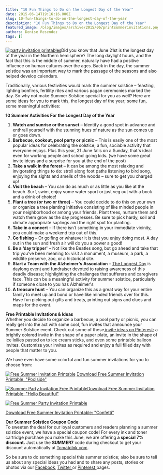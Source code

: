 ```yaml
---
title: "10 Fun Things to Do on the Longest Day of the Year"
date: 2015-06-14T19:16:16.000Z
slug: 10-fun-things-to-do-on-the-longest-day-of-the-year
description: "10 Fun Things to Do on the Longest Day of the Year"
featured_image: /blog/images/archive/2015/06/printsummerinvitations.png
authors: Denise Resendez
tags: []
---
```


[![party invitation printables ](/blog/images/archive/2015/06/printsummerinvitations.png)](/blog/images/archive/2015/06/printsummerinvitations.png)Did you know that June 21st is the longest day of the year in the Northern hemisphere? The long daylight hours, and the fact that this is the middle of summer, naturally have had a positive influence on human cultures over the ages. Back in the day, the summer solstice was an important way to mark the passage of the seasons and also helped develop calendars.

Traditionally, various festivities would mark the summer solstice – feasting, lighting bonfires, fertility rites and various pagan ceremonies marked the day. So why not make Summer Solstice special for you as well? Here are some ideas for you to mark this, the longest day of the year; some fun, some meaningful activities:

**10 Summer Activities For the Longest Day of the Year**

1. **Watch and sunrise or the sunset** – Identify a good spot in advance and enthrall yourself with the stunning hues of nature as the sun comes up or goes down.
2. **Barbecue, cookout, pool party or picnic** – This is easily one of the most popular ideas for celebrating the solstice; a fun, sociable activity that everyone enjoys. Plus this year, 21 June falls on a Sunday, that's ideal even for working people and school going kids. (we have some great invite ideas and a surprise for you at the end of the post)
3. **Take a walk in the forest** – It can be among the most relaxing and invigorating things to do: stroll along foot paths listening to bird song, enjoying the sights and smells of the woods – sure to get you charged up!
4. **Visit the beach** – You can do as much or as little as you like at the beach. Surf, swim, enjoy some water sport or just veg out with a book and a drink of choice!
5. **Plant a tree (or two or three)** – You could decide to do this on your own or organize a tree planting initiative consisting of like minded people in your neighborhood or among your friends. Plant trees, nurture them and watch them grow as the day progresses. Be sure to pick hardy, soil and climate appropriate saplings and the right spot for planting.
6. **Take in a concert** – If there isn't something in your immediate vicinity, you could make a weekend trip out of this.
7. **Go fishing** – Or golfing or whatever it is that you enjoy doing most. A day out in the sun and fresh air will do you a power a good!
8. **Be a ‘day tripper'** – Not like the Beatles song, but go ahead and take that trip you've been meaning to: visit a monument, a museum, a park, a wildlife preserve, zoo, or a historical site.
9. **Start a Team with the Alzheimer's Association** – [The Longest Day](http://act.alz.org/site/TR?fr%5Fid=6650&pg=informational&sid=20684) is daylong event and fundraiser devoted to raising awareness of this deadly disease; highlighting the challenges that sufferers and caregivers face. This can be a meaningful activity for summer solstice, particularly if someone close to you has Alzheimer's
10. **A treasure hunt** – You can organize this as a great way for your entire family to meet up and bond or have like minded friends over for this. Have fun picking out gifts and treats, printing out signs and clues and maps for the event.

**Free Printable Invitations & Ideas**   
Whether you decide to organize a barbecue, a pool party or picnic, you can really get into the act with some cool, fun invites that announce your Summer Solstice event. Check out some of these[ invite ideas on Pinterest:](https://www.pinterest.com/maebatista/bbq-invite-ideas/) a brightly colored invite in the shape of a paper plate, an invite in the shape of ice lollies pasted on to ice cream sticks, and even some printable balloon invites. Customize your invites as required and enjoy a full filled day with people that matter to you.

We have even have some colorful and fun summer invitations for you to choose from:

[![Free Summer Invitation Printable ](/blog/images/archive/2015/06/thumbnail.png)](https://drive.google.com/file/d/0B-GQxgc2k49OZUF1dlpWSm9xZGM/view?usp=sharing) [Download Free Summer Invitation Printable: "Poolside"](https://drive.google.com/file/d/0B-GQxgc2k49OZUF1dlpWSm9xZGM/view?usp=sharing)

[![Summer Party Invitation Free Printable ](/blog/images/archive/2015/06/thumbnail-1.png)Download Free Summer Invitation Printable: "Hello Beautiful"](https://drive.google.com/file/d/0B-GQxgc2k49OaldlOWVfTGpkTVE/view?usp=sharing)

[![Free Summer Party Invitation Printable ](/blog/images/archive/2015/06/thumbnail-23.png)](https://drive.google.com/file/d/0B-GQxgc2k49ORnVEbnVRQ0dFMEk/view?usp=sharing)

[Download Free Summer Invitation Printable: "Confetti"](https://drive.google.com/file/d/0B-GQxgc2k49ORnVEbnVRQ0dFMEk/view?usp=sharing)

**Our Summer Solstice Coupon Code**  
To sweeten the deal for our loyal customers and readers planning a summer solstice event, we have a special coupon code! For every ink and toner cartridge purchase you make this June, we are offering **a special 7% discount.** Just use the **SUMMER7** code during checkout to get your discount automatically at [TomatoInk.com](https://www.tomatoink.com).

So be sure to do something special this summer solstice; also be sure to tell us about any special ideas you had and to share any posts, stories or photos via our [Facebook](https://www.facebook.com/tomatoinktoner), [Twitter ](https://twitter.com/tomatoinktoner)or [Pinterest ](https://www.pinterest.com/tomatoinktoner/)pages.